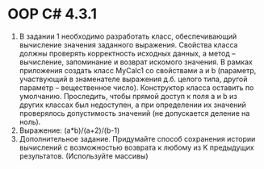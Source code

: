 # OOP C# 4.3.1
1) В задании 1 необходимо разработать класс, обеспечивающий вычисление значения заданного выражения. Свойства класса должны проверять корректность исходных данных, а метод – вычисление, запоминание и возврат искомого значения. В рамках приложения создать класс MyCalc1 со свойствами а и b (параметр, участвующий в знаменателе выражения д.б. целого типа, другой параметр – вещественное число). Конструктор класса оставить по умолчанию. Проследить, чтобы прямой доступ к поля а и b из других классах был недоступен, а при определении их значений проверялось допустимость значений (не допускается деление на ноль).
2) Выражение: (a*b)/(a+2)/(b-1)
3) Дополнительное задание. Придумайте способ сохранения истории вычислений с возможностью возврата к любому из K предыдущих результатов. (Используйте массивы)
